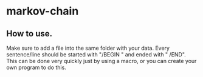 # markov-chain
## How to use. 
Make sure to add a file into the same folder with your data. Every sentence/line should be started with "/BEGIN " and ended with " /END".
This can be done very quickly just by using a macro, or you can create your own program to do this.
